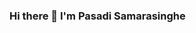 ### Hi there 👋 I'm Pasadi Samarasinghe

<!--
**Pasadi-Samarasignhe/Pasadi-Samarasignhe** is a ✨ _special_ ✨ repository because its `README.md` (this file) appears on your GitHub profile.

[![@pasadi's Holopin board](https://holopin.me/pasadi)](https://holopin.io/@pasadi)
Here are some ideas to get you started:

- 🔭 I’m currently working on ...
- 🌱 I’m currently learning ...
- 👯 I’m looking to collaborate on ...
- 🤔 I’m looking for help with ...
- 💬 Ask me about ...
- 📫 How to reach me: ...
- 😄 Pronouns: ...
- ⚡ Fun fact: ...
-->
